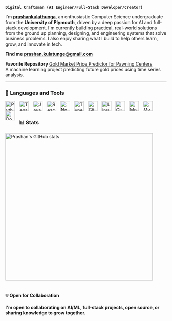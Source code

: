 **`Digital Craftsman (AI Engineer/Full-Stack Developer/Creator)`**

I'm [**prashankulathunga**](https://www.linkedin.com/in/prashankulathunga), an enthusiastic Computer Science undergraduate from the <strong>University of Plymouth</strong>, driven by a deep passion for AI and full-stack development. I'm currently building practical, real-world solutions from the ground up planning, designing, and engineering systems that solve business problems. I also enjoy sharing what I build to help others learn, grow, and innovate in tech.

**Find me** [**prashan.kulatunge@gmail.com**](mailto:prashan.kulatunge@gmail.com)

**Favorite Repository** [Gold Market Price Predictor for Pawning Centers](https://github.com/prashankulathunga/gold-price-predictor)  
A machine learning project predicting future gold prices using time series analysis.

---

### 🧰 Languages and Tools

<img align="left" alt="Python" width="30px" style="padding-right:10px;" src="https://cdn.jsdelivr.net/gh/devicons/devicon/icons/python/python-plain.svg" />
<img align="left" alt="TensorFlow" width="30px" style="padding-right:10px;" src="https://cdn.jsdelivr.net/gh/devicons/devicon/icons/tensorflow/tensorflow-original.svg" />
<img align="left" alt="JavaScript" width="30px" style="padding-right:10px;" src="https://cdn.jsdelivr.net/gh/devicons/devicon/icons/javascript/javascript-plain.svg" />
<img align="left" alt="React" width="30px" style="padding-right:10px;" src="https://cdn.jsdelivr.net/gh/devicons/devicon/icons/react/react-original.svg" />
<img align="left" alt="NodeJS" width="30px" style="padding-right:10px;" src="https://cdn.jsdelivr.net/gh/devicons/devicon/icons/nodejs/nodejs-original.svg" />
<img align="left" alt="TypeScript" width="30px" style="padding-right:10px;" src="https://cdn.jsdelivr.net/gh/devicons/devicon/icons/typescript/typescript-plain.svg" />
<img align="left" alt="Git" width="30px" style="padding-right:10px;" src="https://cdn.jsdelivr.net/gh/devicons/devicon/icons/git/git-original.svg" />
<img align="left" alt="Linux" width="30px" style="padding-right:10px;" src="https://cdn.jsdelivr.net/gh/devicons/devicon/icons/linux/linux-original.svg" />
<img align="left" alt="GitHub" width="30px" style="padding-right:10px;" src="https://cdn.jsdelivr.net/gh/devicons/devicon/icons/github/github-original.svg" />
<img align="left" alt="MongoDB" width="30px" style="padding-right:10px;" src="https://cdn.jsdelivr.net/gh/devicons/devicon/icons/mongodb/mongodb-original.svg" />
<img align="left" alt="MySQL" width="30px" style="padding-right:10px;" src="https://cdn.jsdelivr.net/gh/devicons/devicon/icons/mysql/mysql-original.svg" />
<img align="left" alt="Docker" width="30px" style="padding-right:10px;" src="https://cdn.jsdelivr.net/gh/devicons/devicon/icons/docker/docker-original.svg" />
<br />

#

### 📊 Stats

<img 
  src="https://github-readme-stats.vercel.app/api?username=prashankulathunga&show_icons=true&theme=mirage" 
  alt="Prashan's GitHub stats" 
  width="460"
/>

#

#### 💡 Open for Collaboration

**I'm open to collaborating on AI/ML, full-stack projects, open source, or sharing knowledge to grow together.**
